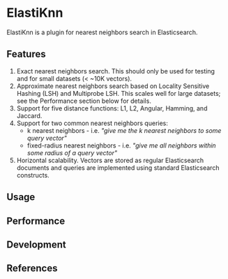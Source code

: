 # ElastiKnn

ElastiKnn is a plugin for nearest neighbors search in Elasticsearch.

## Features

1. Exact nearest neighbors search. This should only be used for testing and for small datasets (< ~10K vectors).
2. Approximate nearest neighbors search based on Locality Sensitive Hashing (LSH) and Multiprobe LSH. This scales well for large datasets; see the Performance section below for details.
3. Support for five distance functions: L1, L2, Angular, Hamming, and Jaccard.
4. Support for two common nearest neighbors queries: 
	- k nearest neighbors - i.e. _"give me the k nearest neighbors to some query vector"_
	- fixed-radius nearest neighbors - i.e. _"give me all neighbors within some radius of a query vector"_
5. Horizontal scalability. Vectors are stored as regular Elasticsearch documents and queries are implemented using standard Elasticsearch constructs.

## Usage

## Performance

## Development

## References